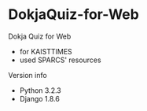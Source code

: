 # DokjaQuiz-for-Web

Dokja Quiz for Web
- for KAISTTIMES
- used SPARCS' resources

Version info
- Python 3.2.3
- Django 1.8.6
